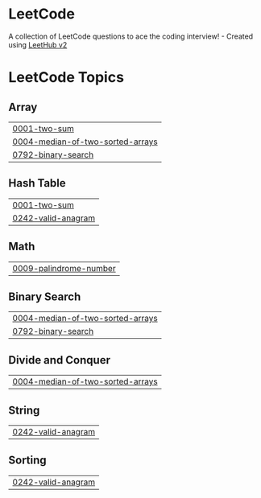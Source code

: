 # LeetCode
A collection of LeetCode questions to ace the coding interview! - Created using [LeetHub v2](https://github.com/arunbhardwaj/LeetHub-2.0)

<!---LeetCode Topics Start-->
# LeetCode Topics
## Array
|  |
| ------- |
| [0001-two-sum](https://github.com/GustavoMinelli/LeetCode/tree/master/0001-two-sum) |
| [0004-median-of-two-sorted-arrays](https://github.com/GustavoMinelli/LeetCode/tree/master/0004-median-of-two-sorted-arrays) |
| [0792-binary-search](https://github.com/GustavoMinelli/LeetCode/tree/master/0792-binary-search) |
## Hash Table
|  |
| ------- |
| [0001-two-sum](https://github.com/GustavoMinelli/LeetCode/tree/master/0001-two-sum) |
| [0242-valid-anagram](https://github.com/GustavoMinelli/LeetCode/tree/master/0242-valid-anagram) |
## Math
|  |
| ------- |
| [0009-palindrome-number](https://github.com/GustavoMinelli/LeetCode/tree/master/0009-palindrome-number) |
## Binary Search
|  |
| ------- |
| [0004-median-of-two-sorted-arrays](https://github.com/GustavoMinelli/LeetCode/tree/master/0004-median-of-two-sorted-arrays) |
| [0792-binary-search](https://github.com/GustavoMinelli/LeetCode/tree/master/0792-binary-search) |
## Divide and Conquer
|  |
| ------- |
| [0004-median-of-two-sorted-arrays](https://github.com/GustavoMinelli/LeetCode/tree/master/0004-median-of-two-sorted-arrays) |
## String
|  |
| ------- |
| [0242-valid-anagram](https://github.com/GustavoMinelli/LeetCode/tree/master/0242-valid-anagram) |
## Sorting
|  |
| ------- |
| [0242-valid-anagram](https://github.com/GustavoMinelli/LeetCode/tree/master/0242-valid-anagram) |
<!---LeetCode Topics End-->